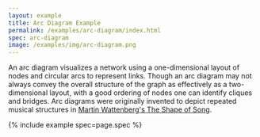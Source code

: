 ```yaml
---
layout: example
title: Arc Diagram Example
permalink: /examples/arc-diagram/index.html
spec: arc-diagram
image: /examples/img/arc-diagram.png
---
```


An arc diagram visualizes a network using a one-dimensional layout of nodes and circular arcs to represent links. Though an arc diagram may not always convey the overall structure of the graph as effectively as a two-dimensional layout, with a good ordering of nodes one can identify cliques and bridges. Arc diagrams were originally invented to depict repeated musical structures in [Martin Wattenberg's The Shape of Song](http://www.bewitched.com/song.html).

{% include example spec=page.spec %}
